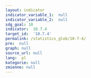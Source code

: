 ```yaml
---
layout: indicator
indicator_variable_1:  null
indicator_variable_2:  null
sdg_goal: 10
indicator:  10.7.4
target_id:  '10.7.4'
permalink: /statistics_glob/10-7-4/
pre:  null
graph: null
source_url: null
lang:  pl
kategorie: null
zmienne: null
---
```

